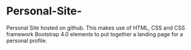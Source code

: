 # Personal-Site-

Personal Site hosted on github. This makes use of HTML, CSS and CSS framework Bootstrap 4.0 elements to put together a landing page for a personal profile. 
